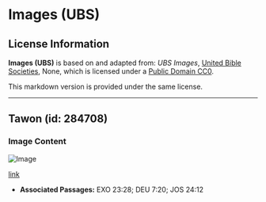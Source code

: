 # Images (UBS)

## License Information

**Images (UBS)** is based on and adapted from: _UBS Images_, [United Bible Societies](https://unitedbiblesocieties.org/), None, which is licensed under a [Public Domain CC0](https://creativecommons.org/public-domain/cc0/).

This markdown version is provided under the same license.



--------------------------------

## Tawon (id: 284708)

### Image Content

![Image](https://cdn.aquifer.bible/aquifer-content/resources/Media/WEB-0899_wasp.jpg)

[link](https://cdn.aquifer.bible/aquifer-content/resources/Media/WEB-0899_wasp.jpg)

* **Associated Passages:** EXO 23:28; DEU 7:20; JOS 24:12

